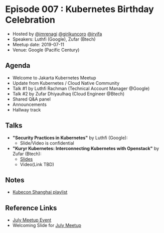 # Episode 007 : Kubernetes Birthday Celebration

- Hosted by [@imrenagi](http://twitter.com/imrenagi) [@girikuncoro](http://twitter.com/girikuncoro) [@irvifa](http://twitter.com/irvifa)
- Speakers: Luthfi (Google), Zufar (Btech)
- Meetup date: 2019-07-11
- Venue: Google (Pacific Century)

## Agenda

- Welcome to Jakarta Kubernetes Meetup
- Update from Kubernetes / Cloud Native Community
- Talk #1 by Luthfi Rachman (Technical Account Manager @Google)
- Talk #2 by Zufar Dhiyaulhaq (Cloud Engineer @Btech)
- Shared Q&A panel
- Announcements
- Hallway track

## Talks

- **"Security Practices in Kubernetes"** by Luthfi (Google):
  - Slide/Video is confidential
- **"Kuryr Kubernetes: Interconnecting Kubernetes with Openstack"** by Zufar (Btech):
  - [Slides](https://docs.google.com/presentation/d/10KbPoYup4oKp-gCsXxMGJ7fNNfvWwXfYWHfTiBDZOHs/edit#slide=id.g5d2159c8d6_2_75)
  - Video(Link TBD)

## Notes

- [Kubecon Shanghai playlist](https://bitly.com/kubecon-shanghai2019)

## Reference Links

- [July Meetup Event](https://www.meetup.com/jakarta-kubernetes/events/262832040/)
- Welcoming Slide for [July Meetup](https://docs.google.com/presentation/d/13jUXXzYlhRktwyJapjGeaPD-Bfz52dXyp3WP1RoU_O8/edit?usp=sharing)
